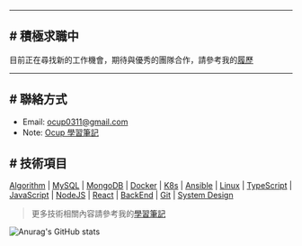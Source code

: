 [履歷]: https://sites.google.com/view/ocup0311/resume
[ocup0311@gmail.com]: mailto:ocup0311@gmail.com
[Ocup 學習筆記]: https://github.com/ocup0311/NOTE/blob/main/README.md
[學習筆記]: https://github.com/ocup0311/NOTE/blob/main/README.md

[Algorithm]: https://github.com/ocup0311/Algorithm
[MySQL]: https://github.com/ocup0311/NOTE/blob/main/DataBase/MySQL/note.md
[MongoDB]: https://github.com/ocup0311/NOTE/blob/main/DataBase/MongoDB/note.md
[Docker]: https://github.com/ocup0311/NOTE/blob/main/DevOps/Docker/note/note.md
[K8s]: https://github.com/ocup0311/NOTE/blob/main/DevOps/Kubernetes/note/note.md
[Ansible]: https://github.com/ocup0311/NOTE/blob/main/DevOps/Ansible/note/note.md
[Linux]: https://github.com/ocup0311/NOTE/blob/main/OS/Linux/note/base.md
[TypeScript]: https://github.com/ocup0311/NOTE/blob/main/Language/TypeScript/note/base.md
[JavaScript]: https://github.com/ocup0311/NOTE/blob/main/Language/JavaScript/note/base.md
[NodeJS]: https://github.com/ocup0311/NOTE/blob/main/Language/JavaScript/note/Node.md
[React]: https://github.com/ocup0311/NOTE/blob/main/FrontEnd/React/note/note.md
[BackEnd]: https://github.com/ocup0311/NOTE/blob/main/BackEnd/README.md
[Git]: https://github.com/ocup0311/NOTE/blob/main/Tool/Git/note/note.md
[System Design]: https://github.com/ocup0311/NOTE/blob/main/System/README.md

---

## # 積極求職中

目前正在尋找新的工作機會，期待與優秀的團隊合作，請參考我的[履歷]

---

## # 聯絡方式

- Email: [ocup0311@gmail.com]
- Note: [Ocup 學習筆記]

## # 技術項目

[Algorithm] | [MySQL] | [MongoDB] | [Docker] | [K8s] | [Ansible] | [Linux] | [TypeScript] | [JavaScript] | [NodeJS] | [React] | [BackEnd] | [Git] | [System Design]

> 更多技術相關內容請參考我的[學習筆記]

![Anurag's GitHub stats](https://github-readme-stats.vercel.app/api?username=ocup0311&show_icons=true&theme=default)
